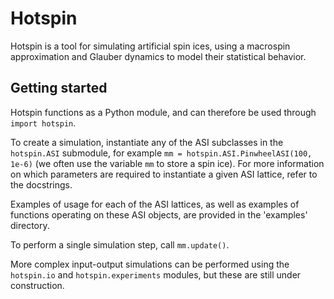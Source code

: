 # Hotspin

Hotspin is a tool for simulating artificial spin ices, using a macrospin approximation and Glauber dynamics to model their statistical behavior.

## Getting started

Hotspin functions as a Python module, and can therefore be used through `import hotspin`.

To create a simulation, instantiate any of the ASI subclasses in the `hotspin.ASI` submodule, for example `mm = hotspin.ASI.PinwheelASI(100, 1e-6)` (we often use the variable `mm` to store a spin ice). For more information on which parameters are required to instantiate a given ASI lattice, refer to the docstrings.

Examples of usage for each of the ASI lattices, as well as examples of functions operating on these ASI objects, are provided in the 'examples' directory.

To perform a single simulation step, call `mm.update()`.

More complex input-output simulations can be performed using the `hotspin.io` and `hotspin.experiments` modules, but these are still under construction.
